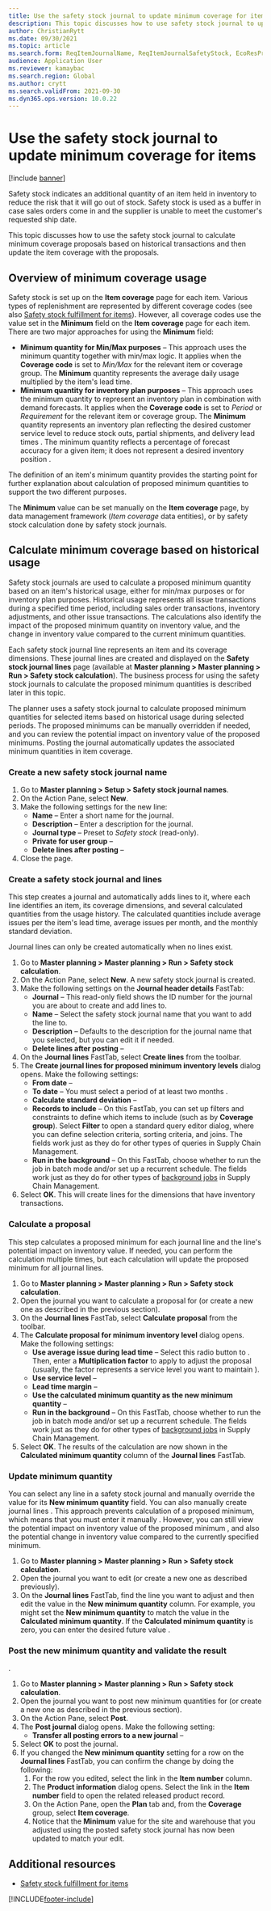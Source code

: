 ```yaml
---
title: Use the safety stock journal to update minimum coverage for items
description: This topic discusses how to use safety stock journal to update safety stock quantity for items by calculating minimum coverage proposals based on historical transactions. 
author: ChristianRytt
ms.date: 09/30/2021
ms.topic: article
ms.search.form: ReqItemJournalName, ReqItemJournalSafetyStock, EcoResProductInformationDialog, ReqItemTableSetup, ReqItemTable, EcoResProductDetailsExtended
audience: Application User
ms.reviewer: kamaybac
ms.search.region: Global
ms.author: crytt
ms.search.validFrom: 2021-09-30
ms.dyn365.ops.version: 10.0.22
---
```


# Use the safety stock journal to update minimum coverage for items

[!include [banner](../../includes/banner.md)]

Safety stock indicates an additional quantity of an item held in inventory to reduce the risk that it will go out of stock. Safety stock is used as a buffer in case sales orders come in and the supplier is unable to meet the customer's requested ship date.

This topic discusses how to use the safety stock journal to calculate minimum coverage proposals based on historical transactions and then update the item coverage with the proposals.

## Overview of minimum coverage usage

Safety stock is set up on the **Item coverage** page for each item. Various types of replenishment are represented by different coverage codes (see also [Safety stock fulfillment for items](safety-stock-replenishment.md)). However, all coverage codes use the value set in the **Minimum** field on the **Item coverage** page for each item. There are two major approaches for using the **Minimum** field:

- **Minimum quantity for Min/Max purposes** – This approach uses the minimum quantity together with min/max logic. It applies when the **Coverage code** is set to *Min/Max* for the relevant item or coverage group. The **Minimum** quantity represents the average daily usage multiplied by the item's lead time.
- **Minimum quantity for inventory plan purposes** – This approach uses the minimum quantity to represent an inventory plan in combination with demand forecasts. It applies when the **Coverage code** is set to *Period* or *Requirement* for the relevant item or coverage group. The **Minimum** quantity represents an inventory plan reflecting the desired customer service level to reduce stock outs, partial shipments, and delivery lead times <!-- KFM: This sentence isn't clear. Please revise. -->. The minimum quantity reflects a percentage of forecast accuracy for a given item; it does not represent a desired inventory position <!-- KFM: This sentence isn't clear. Please revise. -->.

The definition of an item's minimum quantity provides the starting point for further explanation about calculation of proposed minimum quantities to support the two different purposes. <!-- KFM: This sentence isn't clear. Please revise. -->

The **Minimum** value can be set manually on the **Item coverage** page, by data management framework (*Item coverage* data entities), or by safety stock calculation done by safety stock journals.

## Calculate minimum coverage based on historical usage

Safety stock journals are used to calculate a proposed minimum quantity based on an item's historical usage, either for min/max purposes or for inventory plan purposes. Historical usage represents all issue transactions during a specified time period, including sales order transactions, inventory adjustments, and other issue transactions. The calculations also identify the impact of the proposed minimum quantity on inventory value, and the change in inventory value compared to the current minimum quantities.

Each safety stock journal line represents an item and its coverage dimensions. These journal lines are created and displayed on the **Safety stock journal lines** page (available at **Master planning > Master planning > Run > Safety stock calculation**). The business process for using the safety stock journals to calculate the proposed minimum quantities is described later in this topic.

The planner uses a safety stock journal to calculate proposed minimum quantities for selected items based on historical usage during selected periods. The proposed minimums can be manually overridden if needed, and you can review the potential impact on inventory value of the proposed minimums. Posting the journal automatically updates the associated minimum quantities in item coverage.

### Create a new safety stock journal name

<!-- KFM: Intro is needed. For example: Why are doing this? Describe what a "name" is and how it is different from the journal itself. Why might I have more than one of these? -->

1. Go to **Master planning \> Setup \> Safety stock journal names**.
1. On the Action Pane, select **New**.
1. Make the following settings for the new line:
    - **Name** – Enter a short name for the journal.
    - **Description** – Enter a description for the journal.
    - **Journal type** – Preset to *Safety stock* (read-only).
    - **Private for user group** – <!-- KFM: Description needed. -->
    - **Delete lines after posting** – <!-- KFM: Description needed. -->
1. Close the page.

### Create a safety stock journal and lines

This step creates a journal and automatically adds lines to it, where each line identifies an item, its coverage dimensions, and several calculated quantities from the usage history. The calculated quantities include average issues per the item's lead time, average issues per month, and the monthly standard deviation.

Journal lines can only be created automatically when no lines exist. <!-- KFM: You mean for the displayed/selected journal? -->

1. Go to **Master planning > Master planning > Run > Safety stock calculation**.
1. On the Action Pane, select **New**. A new safety stock journal is created.
1. Make the following settings on the **Journal header details** FastTab:
    - **Journal** – This read-only field shows the ID number for the journal you are about to create and add lines to. <!-- KFM: I assumed this. Please confirm. -->
    - **Name** – Select the safety stock journal name that you want to add the line to.
    - **Description** – Defaults to the description for the journal name that you selected, but you can edit it if needed.
    - **Delete lines after posting** – <!-- KFM: Description needed. Defaults from selected name? -->
1. On the **Journal lines** FastTab, select **Create lines** from the toolbar.
1. The **Create journal lines for proposed minimum inventory levels** dialog opens. Make the following settings:
    - **From date** – <!-- KFM: Description needed. -->
    - **To date** – <!-- KFM: Description needed. --> You must select a period of at least two months <!-- KFM: You mean between the from and to dates? --> .
    - **Calculate standard deviation** – <!-- KFM: Description needed. -->
    - **Records to include** – On this FastTab, you can set up filters and constraints to define which items to include (such as by **Coverage group**). Select **Filter** to open a standard query editor dialog, where you can define selection criteria, sorting criteria, and joins. The fields work just as they do for other types of queries in Supply Chain Management.
    - **Run in the background** – On this FastTab, choose whether to run the job in batch mode and/or set up a recurrent schedule. The fields work just as they do for other types of [background jobs](../../fin-ops-core/dev-itpro/sysadmin/batch-processing-overview.md) in Supply Chain Management.
1. Select **OK**. This will create lines for the dimensions that have inventory transactions.

### Calculate a proposal

This step calculates a proposed minimum for each journal line and the line's potential impact on inventory value. If needed, you can perform the calculation multiple times, but each calculation will update the proposed minimum for all journal lines. <!-- KFM: Is "proposed minimum" tha same as the "calculated minimum"? How are those different from the "New minimum"? . -->

1. Go to **Master planning > Master planning > Run > Safety stock calculation**.
1. Open the journal you want to calculate a proposal for (or create a new one as described in the previous section).
1. On the **Journal lines** FastTab, select **Calculate proposal** from the toolbar. <!-- KFM: Should I select any lines? Does that have any effect? -->
1. The **Calculate proposal for minimum inventory level** dialog opens. Make the following settings:
    - **Use average issue during lead time** – Select this radio button to <!-- KFM: Description needed. -->. Then, enter a **Multiplication factor** to apply to adjust the proposal (usually, the factor represents a service level you want to maintain <!-- KFM: Some practical advice for how to set this would help. What is reasonable? What is the effect? -->). <!-- KFM: Default is zero! What does that mean? -->
    - **Use service level** – <!-- KFM: Description needed. Also explain how to use the **Service level** field enabled when this is selected. We claim the **Multiplication factor** also represents a service level--how is this different? -->
    - **Lead time margin** – <!-- KFM: Description needed. -->
    - **Use the calculated minimum quantity as the new minimum quantity** – <!-- KFM: Description needed. -->
    - **Run in the background** – On this FastTab, choose whether to run the job in batch mode and/or set up a recurrent schedule. The fields work just as they do for other types of [background jobs](../../fin-ops-core/dev-itpro/sysadmin/batch-processing-overview.md) in Supply Chain Management.
1. Select **OK**. The results of the calculation are now shown in the **Calculated minimum quantity** column of the **Journal lines** FastTab. <!-- KFM: Is this correct? For me, nothing changed. What does the **Calculated minimum** tell me? Are other calculations results shown here, such as under **New minium quantity**? Where do I find other info mentioned, such as the impact on inventory value? Has anything changed so far, or did we just get some calculations? We should provide a full list of columns and fields (e.g., under **Line details**) that represent interesting results here. -->

### Update minimum quantity

You can select any line in a safety stock journal and manually override the value for its **New minimum quantity** field. You can also manually create journal lines <!-- KFM: Why mention manual lines here? It never comes up again. Should probably instead be mentioned in the section about creating journals and lines. -->. This approach prevents calculation of a proposed minimum, which means that you must enter it manually <!-- KFM: Which approach? Creating manual lines? -->. However, you can still view the potential impact on inventory value of the proposed minimum <!-- KFM: Where do I find the "proposed minimum"? -->, and also the potential change in inventory value compared to the currently specified minimum.

1. Go to **Master planning > Master planning > Run > Safety stock calculation**.
1. Open the journal you want to edit (or create a new one as described previously).
1. On the **Journal lines** FastTab, find the line you want to adjust and then edit the value in the **New minimum quantity** column. For example, you might set the **New minimum quantity** to match the value in the **Calculated minimum quantity**. If the **Calculated minimum quantity** is zero, you can enter the desired future value <!-- KFM: What if it isn't zero? -->.

### Post the new minimum quantity and validate the result

<!-- KFM: An intro is needed. What are we doing here? What do we need to have done first? How does this section relate to the rest of the sections on this page? -->.

1. Go to **Master planning > Master planning > Run > Safety stock calculation**.
1. Open the journal you want to post new minimum quantities for (or create a new one as described in the previous section).
1. On the Action Pane, select **Post**.
1. The **Post journal** dialog opens. Make the following setting:
    - **Transfer all posting errors to a new journal** – <!-- KFM: Description needed. -->
1. Select **OK** to post the journal.
1. If you changed the **New minimum quantity** setting for a row on the **Journal lines** FastTab, you can confirm the change by doing the following: <!-- KFM: The original was hard to follow. Please confirm that the following steps are what we mean to describe here. -->
    1. For the row you edited, select the link in the **Item number** column.
    1. The **Product information** dialog opens. Select the link in the **Item number** field to open the related released product record.
    1. On the Action Pane, open the **Plan** tab and, from the **Coverage** group, select **Item coverage**.
    1. Notice that the **Minimum** value for the site and warehouse that you adjusted using the posted safety stock journal has now been updated to match your edit.

## Additional resources

- [Safety stock fulfillment for items](safety-stock-replenishment.md)


[!INCLUDE[footer-include](../../includes/footer-banner.md)]